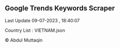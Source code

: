 

## Google Trends Keywords Scraper 
 
Last Update 09-07-2023 , 18:40:07

Country List :
VIETNAM.json



© Abdul Muttaqin 

